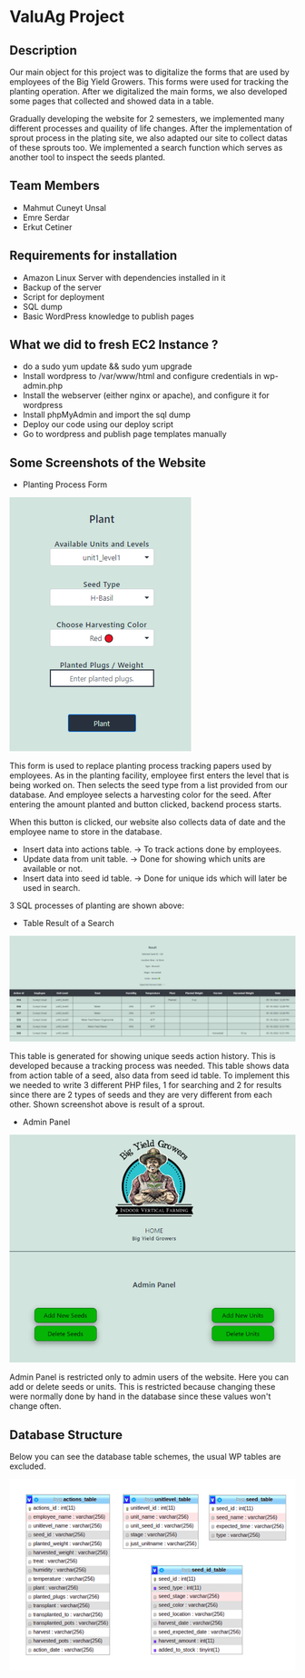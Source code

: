 # ValuAg Project

## Description
 
 Our main object for this project was to digitalize the forms that are used by employees of the Big Yield Growers. This forms were used for tracking the planting operation. After we digitalized the main forms, we also developed some pages that collected and showed data in a table. 
 
 Gradually developing the website for 2 semesters, we implemented many different processes and quaility of life changes. After the implementation of sprout process in the plating site, we also adapted our site to collect datas of these sprouts too. We implemented a search function which serves as another tool to inspect the seeds planted.
 
## Team Members

 - Mahmut Cuneyt Unsal
 - Emre Serdar
 - Erkut Cetiner
 
## Requirements for installation 

 - Amazon Linux Server with dependencies installed in it
 - Backup of the server
 - Script for deployment
 - SQL dump
 - Basic WordPress knowledge to publish pages

## What we did to fresh EC2 Instance ?

 - do a sudo yum update && sudo yum upgrade
 - Install wordpress to /var/www/html and configure credentials in wp-admin.php
 - Install the webserver (either nginx or apache), and configure it for wordpress
 - Install phpMyAdmin and import the sql dump
 - Deploy our code using our deploy script
 - Go to wordpress and publish page templates manually
 
 ## Some Screenshots of the Website
 - Planting Process Form 
 
  ![Alt](https://github.com/valuagorg/php/blob/master/imgs/plant.png)
  
 This form is used to replace planting process tracking papers used by employees. As in the planting facility, employee first enters the level that is being worked on. Then selects the seed type from a list provided from our database. And employee selects a harvesting color for the seed. After entering the amount planted and button clicked, backend process starts.

 When this button is clicked, our website also collects data of date and the employee name to store in the database. 
  
 - Insert data into actions table. -> To track actions done by employees.
 - Update data from unit table. -> Done for showing which units are available or not.
 - Insert data into seed id table. -> Done for unique ids which will later be used in search.
 
 3 SQL processes of planting are shown above:
  
 - Table Result of a Search
 
  ![Alt](https://github.com/valuagorg/php/blob/master/imgs/searchresult.png)
  
 This table is generated for showing unique seeds action history. This is developed because a tracking process was needed. This table shows data from action table of a seed, also data from seed id table. To implement this we needed to write 3 different PHP files, 1 for searching and 2 for results since there are 2 types of seeds and they are very different from each other. Shown screenshot above is result of a sprout.
 
 - Admin Panel
 
  ![Alt](https://github.com/valuagorg/php/blob/master/imgs/adminpanelpng.png)
  
 Admin Panel is restricted only to admin users of the website. Here you can add or delete seeds or units. This is restricted because changing these were normally done by hand in the database since these values won't change often.  
 
 ## Database Structure
 
  Below you can see the database table schemes, the usual WP tables are excluded.
  
  ![Database Structure](https://github.com/valuagorg/php/blob/master/imgs/databaseimg.png)
